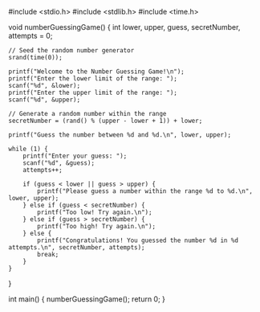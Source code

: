 #include <stdio.h>
#include <stdlib.h>
#include <time.h>

void numberGuessingGame() {
    int lower, upper, guess, secretNumber, attempts = 0;

    // Seed the random number generator
    srand(time(0));

    printf("Welcome to the Number Guessing Game!\n");
    printf("Enter the lower limit of the range: ");
    scanf("%d", &lower);
    printf("Enter the upper limit of the range: ");
    scanf("%d", &upper);

    // Generate a random number within the range
    secretNumber = (rand() % (upper - lower + 1)) + lower;

    printf("Guess the number between %d and %d.\n", lower, upper);

    while (1) {
        printf("Enter your guess: ");
        scanf("%d", &guess);
        attempts++;

        if (guess < lower || guess > upper) {
            printf("Please guess a number within the range %d to %d.\n", lower, upper);
        } else if (guess < secretNumber) {
            printf("Too low! Try again.\n");
        } else if (guess > secretNumber) {
            printf("Too high! Try again.\n");
        } else {
            printf("Congratulations! You guessed the number %d in %d attempts.\n", secretNumber, attempts);
            break;
        }
    }
}

int main() {
    numberGuessingGame();
    return 0;
}
